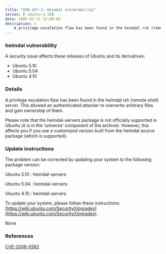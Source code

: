 ```yaml
---
title: "USN-247-1: Heimdal vulnerability"
series: [ ubuntu-4.10]
date: 2006-02-11 12:00:00
description: |
    A privilege escalation flaw has been found in the heimdal rsh (remote shell) server. This allowed an authenticated attacker to overwrite arbitrary files and gain ownership of them.
--- 
```

 
### heimdal vulnerability

A security issue affects these releases of Ubuntu and its derivatives:

* Ubuntu 5.10
* Ubuntu 5.04
* Ubuntu 4.10

### Details

A privilege escalation flaw has been found in the heimdal rsh (remote shell) server. This allowed an authenticated attacker to overwrite arbitrary files and gain ownership of them.

Please note that the heimdal-servers package is not officially supported in Ubuntu (it is in the &#39;universe&#39; component of the archive). However, this affects you if you use a customized version built from the heimdal source package (which is supported).

### Update instructions

The problem can be corrected by updating your system to the following package version:

Ubuntu 5.10
 : heimdal-servers 

Ubuntu 5.04
 : heimdal-servers 

Ubuntu 4.10
 : heimdal-servers 

To update your system, please follow these instructions: [https://wiki.ubuntu.com/Security/Upgrades](https://wiki.ubuntu.com/Security/Upgrades).

None

### References

 [CVE-2006-0582](http://people.ubuntu.com/~ubuntu-security/cve/CVE-2006-0582)
 
